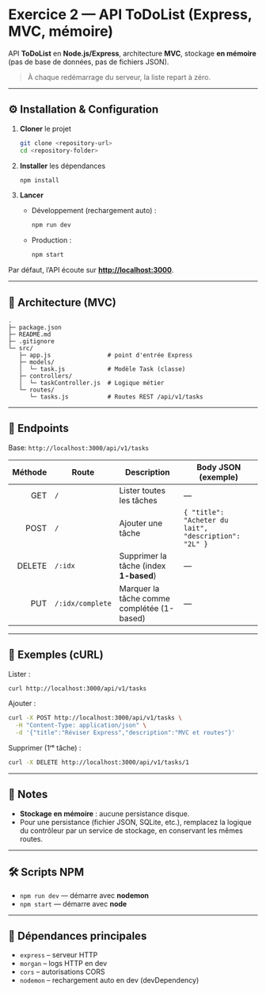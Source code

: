 # Exercice 2 — API ToDoList (Express, MVC, mémoire)

API **ToDoList** en **Node.js/Express**, architecture **MVC**, stockage **en mémoire** (pas de base de données, pas de fichiers JSON).

> À chaque redémarrage du serveur, la liste repart à zéro.

---

## ⚙️ Installation & Configuration

1. **Cloner** le projet

   ```sh
   git clone <repository-url>
   cd <repository-folder>
   ```

2. **Installer** les dépendances

   ```sh
   npm install
   ```

3. **Lancer**

   - Développement (rechargement auto) :

     ```sh
     npm run dev
     ```

   - Production :

     ```sh
     npm start
     ```

Par défaut, l’API écoute sur **[http://localhost:3000](http://localhost:3000)**.

---

## 🧱 Architecture (MVC)

```
.
├─ package.json
├─ README.md
├─ .gitignore
└─ src/
   ├─ app.js                # point d'entrée Express
   ├─ models/
   │  └─ task.js            # Modèle Task (classe)
   ├─ controllers/
   │  └─ taskController.js  # Logique métier
   └─ routes/
      └─ tasks.js           # Routes REST /api/v1/tasks
```

---

## 🔌 Endpoints

Base: `http://localhost:3000/api/v1/tasks`

| Méthode | Route            | Description                                | Body JSON (exemple)                                   |
| ------: | ---------------- | ------------------------------------------ | ----------------------------------------------------- |
|     GET | `/`              | Lister toutes les tâches                   | —                                                     |
|    POST | `/`              | Ajouter une tâche                          | `{ "title": "Acheter du lait", "description": "2L" }` |
|  DELETE | `/:idx`          | Supprimer la tâche (index **1-based**)     | —                                                     |
|     PUT | `/:idx/complete` | Marquer la tâche comme complétée (1-based) | —                                                     |

---

## 🧪 Exemples (cURL)

Lister :

```sh
curl http://localhost:3000/api/v1/tasks
```

Ajouter :

```sh
curl -X POST http://localhost:3000/api/v1/tasks \
  -H "Content-Type: application/json" \
  -d '{"title":"Réviser Express","description":"MVC et routes"}'
```

Supprimer (1ʳᵉ tâche) :

```sh
curl -X DELETE http://localhost:3000/api/v1/tasks/1
```

---

## 📝 Notes

- **Stockage en mémoire** : aucune persistance disque.
- Pour une persistance (fichier JSON, SQLite, etc.), remplacez la logique du contrôleur par un service de stockage, en conservant les mêmes routes.

---

## 🛠️ Scripts NPM

- `npm run dev` — démarre avec **nodemon**
- `npm start` — démarre avec **node**

---

## 🧩 Dépendances principales

- `express` – serveur HTTP
- `morgan` – logs HTTP en dev
- `cors` – autorisations CORS
- `nodemon` – rechargement auto en dev (devDependency)
